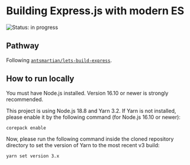 # Building Express.js with modern ES

![Status: in progress](https://img.shields.io/badge/status-in%20progress-orange?style=flat-square)

## Pathway

Following [`antsmartian/lets-build-express`](https://github.com/antsmartian/lets-build-express).

## How to run locally

You must have Node.js installed. Version 16.10 or newer is strongly recommended.

This project is using Node.js 18.8 and Yarn 3.2. If Yarn is not installed, please enable it by the following command (for Node.js 16.10 or newer):

```bash
corepack enable
```

Now, please run the following command inside the cloned repository directory to set the version of Yarn to the most recent v3 build:

```bash
yarn set version 3.x
```
